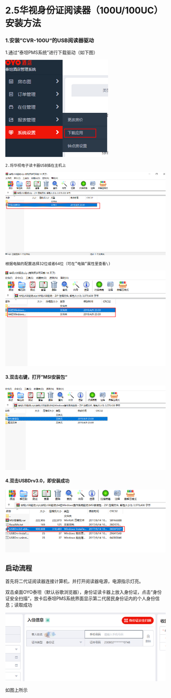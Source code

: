 # 2.5华视身份证阅读器（100U/100UC）安装方法

### 1.安装”CVR-100U“的USB阅读器驱动

1.通过“泰坦PMS系统”进行下载驱动（如下图）

![](../../../.gitbook/assets/image%20%28511%29.png)

    2.将华视电子读卡器USB插在主机上

![](../../../.gitbook/assets/image%20%28470%29.png)

    根据电脑的配置选择32位或者64位（可在”电脑“属性里查看\)

![](../../../.gitbook/assets/image%20%28147%29.png)

#### 3.双击右键，打开”MSI安装包“

![](../../../.gitbook/assets/image%20%28201%29.png)

#### 4.双击USBDrv3.0，即安装成功

![](../../../.gitbook/assets/image%20%28465%29.png)

## 启动流程

首先将二代证阅读器连接计算机，并打开阅读器电源，电源指示灯亮。

双击桌面OYO泰坦（默认谷歌浏览器），身份证读卡器上放入身份证，点击“身份证安全扫描”，放卡后泰坦PMS系统界面显示第二代居民身份证内的个人身份信息；读取成功

![](../../../.gitbook/assets/image%20%28623%29.png)

如图上所示

